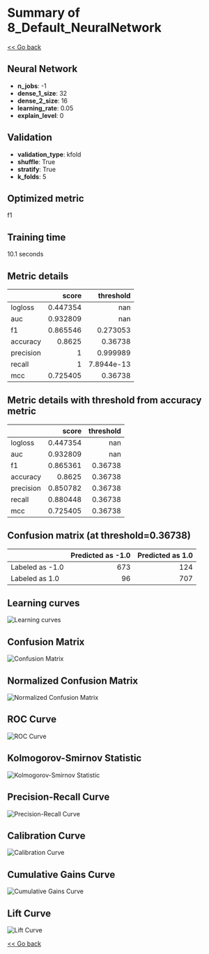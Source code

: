 # Summary of 8_Default_NeuralNetwork

[<< Go back](../README.md)


## Neural Network
- **n_jobs**: -1
- **dense_1_size**: 32
- **dense_2_size**: 16
- **learning_rate**: 0.05
- **explain_level**: 0

## Validation
 - **validation_type**: kfold
 - **shuffle**: True
 - **stratify**: True
 - **k_folds**: 5

## Optimized metric
f1

## Training time

10.1 seconds

## Metric details
|           |    score |    threshold |
|:----------|---------:|-------------:|
| logloss   | 0.447354 | nan          |
| auc       | 0.932809 | nan          |
| f1        | 0.865546 |   0.273053   |
| accuracy  | 0.8625   |   0.36738    |
| precision | 1        |   0.999989   |
| recall    | 1        |   7.8944e-13 |
| mcc       | 0.725405 |   0.36738    |


## Metric details with threshold from accuracy metric
|           |    score |   threshold |
|:----------|---------:|------------:|
| logloss   | 0.447354 |   nan       |
| auc       | 0.932809 |   nan       |
| f1        | 0.865361 |     0.36738 |
| accuracy  | 0.8625   |     0.36738 |
| precision | 0.850782 |     0.36738 |
| recall    | 0.880448 |     0.36738 |
| mcc       | 0.725405 |     0.36738 |


## Confusion matrix (at threshold=0.36738)
|                 |   Predicted as -1.0 |   Predicted as 1.0 |
|:----------------|--------------------:|-------------------:|
| Labeled as -1.0 |                 673 |                124 |
| Labeled as 1.0  |                  96 |                707 |

## Learning curves
![Learning curves](learning_curves.png)
## Confusion Matrix

![Confusion Matrix](confusion_matrix.png)


## Normalized Confusion Matrix

![Normalized Confusion Matrix](confusion_matrix_normalized.png)


## ROC Curve

![ROC Curve](roc_curve.png)


## Kolmogorov-Smirnov Statistic

![Kolmogorov-Smirnov Statistic](ks_statistic.png)


## Precision-Recall Curve

![Precision-Recall Curve](precision_recall_curve.png)


## Calibration Curve

![Calibration Curve](calibration_curve_curve.png)


## Cumulative Gains Curve

![Cumulative Gains Curve](cumulative_gains_curve.png)


## Lift Curve

![Lift Curve](lift_curve.png)



[<< Go back](../README.md)
